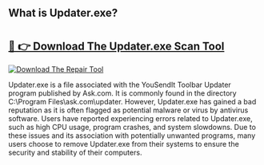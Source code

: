 ## What is Updater.exe? 

# <h2><a href="https://exedetect.com/download.php?Updater.exe">🔗 👉 Download The Updater.exe Scan Tool</a></h2>

[![Download The Repair Tool](https://exedetect.com/download-button.jpg)](https://exedetect.com/download.php?Updater.exe)

Updater.exe is a file associated with the YouSendIt Toolbar Updater program published by Ask.com. It is commonly found in the directory C:\Program Files\ask.com\updater. However, Updater.exe has gained a bad reputation as it is often flagged as potential malware or virus by antivirus software. Users have reported experiencing errors related to Updater.exe, such as high CPU usage, program crashes, and system slowdowns. Due to these issues and its association with potentially unwanted programs, many users choose to remove Updater.exe from their systems to ensure the security and stability of their computers.